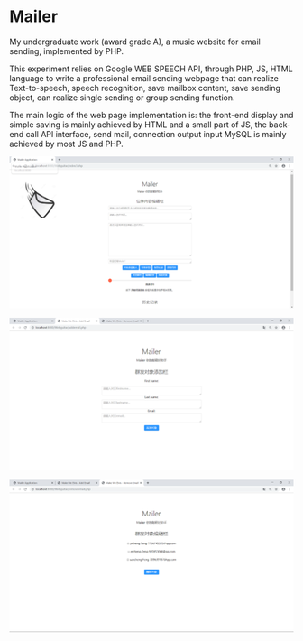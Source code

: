# Mailer

My undergraduate work (award grade A), a music website for email sending, implemented by PHP. 

This experiment relies on Google WEB SPEECH API, through PHP, JS, HTML language to write a professional email sending webpage that can realize Text-to-speech, speech recognition, save mailbox content, save sending object, can realize single sending or group sending function.

The main logic of the web page implementation is: the front-end display and simple saving is mainly achieved by HTML and a small part of JS, the back-end call API interface, send mail, connection output input MySQL is mainly achieved by most JS and PHP.





![screen](https://github.com/fwyc0573/Mailer/blob/main/fig/fig1.png)

![screen](https://github.com/fwyc0573/Mailer/blob/main/fig/fig2.png)

![screen](https://github.com/fwyc0573/Mailer/blob/main/fig/fig3.png)
